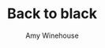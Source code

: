 ---
layout: post
title: Back to black
author: Amy Winehouse
language: "Français"
image:
  artist: amy-winehouse.png
---